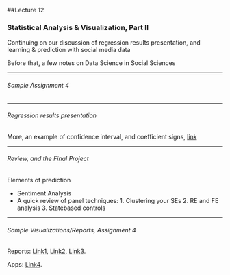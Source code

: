 ##Lecture 12

### Statistical Analysis & Visualization, Part II

Continuing on our discussion of regression results presentation, and learning & prediction with social media data

Before that, a few notes on Data Science in Social Sciences

-----
###### Sample Assignment 4
-----
###### Regression results presentation

 More, an example of confidence interval, and coefficient signs, [link](http://www.princeton.edu/~jkastell/graphs.pdf)

-----
###### Review, and the Final Project

Elements of prediction
* Sentiment Analysis
* A quick review of panel techniques: 1. Clustering your SEs 2. RE and FE analysis 3. Statebased controls


-----


###### Sample Visualizations/Reports, Assignment 4

Reports: [Link1](https://www.dropbox.com/s/8e8c6vl94u07u1y/HW4_GeerChen.pdf?dl=0),  [Link2](https://www.dropbox.com/s/7t5bkkjh93hf7or/Turetsky.pdf?dl=0), [Link3](https://www.dropbox.com/s/lgahwkngl3yg4io/Uguccioni.pdf?dl=0).

Apps: [Link4](https://arg2211.shinyapps.io/shinyapp2/).


